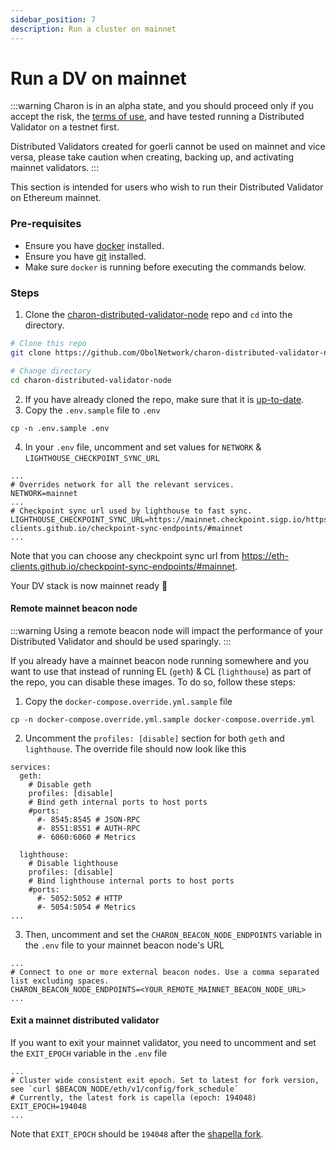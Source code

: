 ```yaml
---
sidebar_position: 7
description: Run a cluster on mainnet
---
```


# Run a DV on mainnet

:::warning Charon is in an alpha state, and you should proceed only if you accept the risk, the [terms of use](https://obol.tech/terms.pdf), and have tested running a Distributed Validator on a testnet first.

Distributed Validators created for goerli cannot be used on mainnet and vice versa, please take caution when creating, backing up, and activating mainnet validators. :::

This section is intended for users who wish to run their Distributed Validator on Ethereum mainnet.

### Pre-requisites

* Ensure you have [docker](https://docs.docker.com/engine/install/) installed.
* Ensure you have [git](https://git-scm.com/downloads) installed.
* Make sure `docker` is running before executing the commands below.

### Steps

1. Clone the [charon-distributed-validator-node](https://github.com/ObolNetwork/charon-distributed-validator-node) repo and `cd` into the directory.

```sh
# Clone this repo
git clone https://github.com/ObolNetwork/charon-distributed-validator-node.git

# Change directory
cd charon-distributed-validator-node
```

2. If you have already cloned the repo, make sure that it is [up-to-date](https://github.com/ObolNetwork/obol-docs/blob/main/versioned_docs/version-v0.16.0/int/quickstart/update/README.md).
3. Copy the `.env.sample` file to `.env`

```
cp -n .env.sample .env
```

4. In your `.env` file, uncomment and set values for `NETWORK` & `LIGHTHOUSE_CHECKPOINT_SYNC_URL`

```
...
# Overrides network for all the relevant services.
NETWORK=mainnet
...
# Checkpoint sync url used by lighthouse to fast sync.
LIGHTHOUSE_CHECKPOINT_SYNC_URL=https://mainnet.checkpoint.sigp.io/https://eth-clients.github.io/checkpoint-sync-endpoints/#mainnet
...
```

Note that you can choose any checkpoint sync url from https://eth-clients.github.io/checkpoint-sync-endpoints/#mainnet.

Your DV stack is now mainnet ready 🎉

#### Remote mainnet beacon node

:::warning Using a remote beacon node will impact the performance of your Distributed Validator and should be used sparingly. :::

If you already have a mainnet beacon node running somewhere and you want to use that instead of running EL (`geth`) & CL (`lighthouse`) as part of the repo, you can disable these images. To do so, follow these steps:

1. Copy the `docker-compose.override.yml.sample` file

```
cp -n docker-compose.override.yml.sample docker-compose.override.yml
```

2. Uncomment the `profiles: [disable]` section for both `geth` and `lighthouse`. The override file should now look like this

```
services:
  geth:
    # Disable geth
    profiles: [disable]
    # Bind geth internal ports to host ports
    #ports:
      #- 8545:8545 # JSON-RPC
      #- 8551:8551 # AUTH-RPC
      #- 6060:6060 # Metrics

  lighthouse:
    # Disable lighthouse
    profiles: [disable]
    # Bind lighthouse internal ports to host ports
    #ports:
      #- 5052:5052 # HTTP
      #- 5054:5054 # Metrics
...
```

3. Then, uncomment and set the `CHARON_BEACON_NODE_ENDPOINTS` variable in the `.env` file to your mainnet beacon node's URL

```
...
# Connect to one or more external beacon nodes. Use a comma separated list excluding spaces.
CHARON_BEACON_NODE_ENDPOINTS=<YOUR_REMOTE_MAINNET_BEACON_NODE_URL>
...
```

#### Exit a mainnet distributed validator

If you want to exit your mainnet validator, you need to uncomment and set the `EXIT_EPOCH` variable in the `.env` file

```
...
# Cluster wide consistent exit epoch. Set to latest for fork version, see `curl $BEACON_NODE/eth/v1/config/fork_schedule`
# Currently, the latest fork is capella (epoch: 194048)
EXIT_EPOCH=194048
...
```

Note that `EXIT_EPOCH` should be `194048` after the [shapella fork](https://blog.ethereum.org/2023/03/28/shapella-mainnet-announcement).
